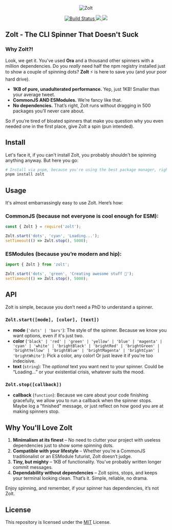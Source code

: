 <p align="center">
  <img src="https://storage.googleapis.com/engineerhub-static/zolt.png?v=1" alt="Zolt" />
</p>
<p align="center">
  <a href="https://github.com/Alcadramin/zolt/actions/workflows/build.yaml" target="_blank">
    <img src="https://github.com/Alcadramin/zolt/actions/workflows/build.yaml/badge.svg?branch=main" alt="Build Status"/>
  </a>
  <a href="https://github.com/Alcadramin/zolt/issues" target="_blank">
    <img src="https://img.shields.io/github/issues/Alcadramin/zolt" />
  </a>
  <a href="https://github.com/Alcadramin/zolt/blob/main/LICENSE.md" target="_blank">
    <img src="https://img.shields.io/github/license/Alcadramin/zolt" />
  </a>
</p>

## Zolt - The CLI Spinner That Doesn't Suck

### Why Zolt?!

Look, we get it. You've used **Ora** and a thousand other spinners with a million dependencies. Do you _really_ need half the npm registry installed just to show a couple of spinning dots? **Zolt** ⚡ is here to save you (and your poor hard drive).

- **1KB of pure, unadulterated performance.** Yep, just 1KB! Smaller than your average tweet.
- **CommonJS AND ESModules.** We’re fancy like that.
- **No dependencies.** That’s right, Zolt runs without dragging in 500 packages you’ll never care about.

So if you’re tired of bloated spinners that make you question why you even needed one in the first place, give Zolt a spin (pun intended).

## Install

Let's face it, if you can't install Zolt, you probably shouldn't be spinning anything anyway. But here you go:

```bash
# Install via pnpm, because you're using the best package manager, right?
pnpm install zolt
```

## Usage

It's almost embarrassingly easy to use Zolt. Here’s how:

### CommonJS (because not everyone is cool enough for ESM):

```javascript
const { Zolt } = require('zolt');

Zolt.start('dots', 'cyan', 'Loading...');
setTimeout(() => Zolt.stop(), 5000);
```

### ESModules (because you’re modern and hip):

```javascript
import { Zolt } from 'zolt';

Zolt.start('dots', 'green', 'Creating awesome stuff 🚀');
setTimeout(() => Zolt.stop(), 5000);
```

## API

Zolt is simple, because you don’t need a PhD to understand a spinner.

### `Zolt.start([mode], [color], [text])`

- **mode** (`'dots' | 'bars'`): The style of the spinner. Because we know you want options, even if it's just two.
- **color** (`'black' | 'red' | 'green' | 'yellow' | 'blue' | 'magenta' | 'cyan' | 'white' | 'brightBlack' | 'brightRed' | 'brightGreen' | 'brightYellow' | 'brightBlue' | 'brightMagenta' | 'brightCyan' | 'brightWhite'`): Pick a color, any color! Or just leave it if you're too indecisive.
- **text** (`string`): The _optional_ text you want next to your spinner. Could be “Loading…” or your existential crisis, whatever suits the mood.

### `Zolt.stop([callback])`

- **callback** (`function`): Because we care about your code finishing gracefully, we allow you to run a callback when the spinner stops. Maybe log a "finished" message, or just reflect on how good you are at making spinners stop.

## Why You'll Love Zolt

1. **Minimalism at its finest** – No need to clutter your project with useless dependencies just to show some spinning dots.
2. **Compatible with your lifestyle** – Whether you’re a CommonJS traditionalist or an ESModule futurist, Zolt doesn’t judge.
3. **Tiny, but mighty** – 1KB of functionality. You’ve probably written longer commit messages.
4. **Dependability without dependencies** – Zolt spins, stops, and keeps your terminal looking clean. That’s it. Simple, reliable, no drama.

Enjoy spinning, and remember, if your spinner has dependencies, it’s not Zolt.

## License

This repository is licensed under the [MIT](LICENSE.md) License.
